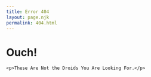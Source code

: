 ```yaml
---
title: Error 404
layout: page.njk
permalink: 404.html
---
```

<div class="error-page">
    <h1>Ouch!</h1>

    <p>These Are Not the Droids You Are Looking For.</p>
</div>
